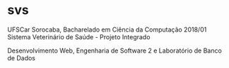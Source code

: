 # svs
UFSCar Sorocaba, Bacharelado em Ciência da Computação 2018/01
Sistema Veterinário de Saúde - Projeto Integrado

Desenvolvimento Web, Engenharia de Software 2 e Laboratório de Banco de Dados
